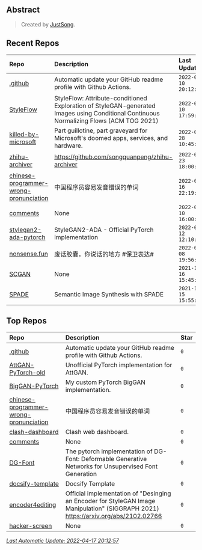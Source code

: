 ## Abstract
> Created by [JustSong](https://github.com/songquanpeng).

## Recent Repos
|Repo|Description|Last Update|
|:--|:--|:--|
|[.github](https://github.com/justsong-lab/.github)|Automatic update your GitHub readme profile with Github Actions.|`2022-04-10 20:12:43`|
|[StyleFlow](https://github.com/justsong-lab/StyleFlow)|StyleFlow: Attribute-conditioned Exploration of StyleGAN-generated Images using  Conditional Continuous Normalizing Flows (ACM TOG 2021)|`2022-04-10 17:59:02`|
|[killed-by-microsoft](https://github.com/justsong-lab/killed-by-microsoft)|Part guillotine, part graveyard for Microsoft's doomed apps, services, and hardware.|`2022-03-28 10:45:43`|
|[zhihu-archiver](https://github.com/justsong-lab/zhihu-archiver)|https://github.com/songquanpeng/zhihu-archiver|`2022-02-23 18:00:08`|
|[chinese-programmer-wrong-pronunciation](https://github.com/justsong-lab/chinese-programmer-wrong-pronunciation)|中国程序员容易发音错误的单词|`2022-02-16 22:19:36`|
|[comments](https://github.com/justsong-lab/comments)|None|`2022-02-10 16:00:21`|
|[stylegan2-ada-pytorch](https://github.com/justsong-lab/stylegan2-ada-pytorch)|StyleGAN2-ADA - Official PyTorch implementation|`2022-01-12 12:10:47`|
|[nonsense.fun](https://github.com/justsong-lab/nonsense.fun)|废话胶囊，你说话的地方 #保卫表达#|`2022-01-08 19:56:51`|
|[SCGAN](https://github.com/justsong-lab/SCGAN)|None|`2021-12-16 15:45:48`|
|[SPADE](https://github.com/justsong-lab/SPADE)|Semantic Image Synthesis with SPADE|`2021-12-15 15:55:25`|

## Top Repos
|Repo|Description|Star|
|:--|:--|:--|
|[.github](https://github.com/justsong-lab/.github)|Automatic update your GitHub readme profile with Github Actions.|`0`|
|[AttGAN-PyTorch-old](https://github.com/justsong-lab/AttGAN-PyTorch-old)|Unofficial PyTorch implementation for AttGAN.|`0`|
|[BigGAN-PyTorch](https://github.com/justsong-lab/BigGAN-PyTorch)|My custom PyTorch BigGAN implementation.|`0`|
|[chinese-programmer-wrong-pronunciation](https://github.com/justsong-lab/chinese-programmer-wrong-pronunciation)|中国程序员容易发音错误的单词|`0`|
|[clash-dashboard](https://github.com/justsong-lab/clash-dashboard)|Clash web dashboard.|`0`|
|[comments](https://github.com/justsong-lab/comments)|None|`0`|
|[DG-Font](https://github.com/justsong-lab/DG-Font)|The pytorch implementation of  DG-Font: Deformable Generative Networks for Unsupervised Font Generation|`0`|
|[docsify-template](https://github.com/justsong-lab/docsify-template)|Docsify Template|`0`|
|[encoder4editing](https://github.com/justsong-lab/encoder4editing)|Official implementation of "Desinging an Encoder for StyleGAN Image Manipulation"  (SIGGRAPH 2021) https://arxiv.org/abs/2102.02766|`0`|
|[hacker-screen](https://github.com/justsong-lab/hacker-screen)|None|`0`|



*[Last Automatic Update: 2022-04-17 20:12:57](https://github.com/justsong-lab/.github)*
